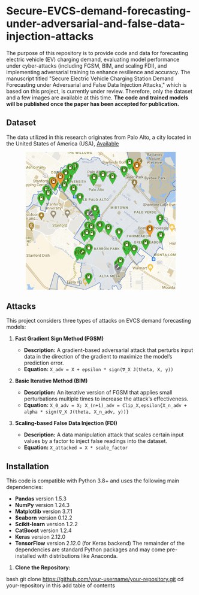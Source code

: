 # Secure-EVCS-demand-forecasting-under-adversarial-and-false-data-injection-attacks
The purpose of this repository is to provide code and data for forecasting electric vehicle (EV) charging demand, evaluating model performance under cyber-attacks (including FGSM, BIM, and scaling FDI), and implementing adversarial training to enhance resilience and accuracy. The manuscript titled "Secure Electric Vehicle Charging Station Demand Forecasting under Adversarial and False Data Injection Attacks," which is based on this project, is currently under review. Therefore, only the dataset and a few images are available at this time. **The code and trained models will be published once the paper has been accepted for publication.**


## **Dataset**  
 The data utilized in this research originates from Palo Alto, a city located in the United States of America (USA), [Available](https://github.com/Najmul1801098/Secure-EVCS-demand-forecasting-under-adversarial-and-false-data-injection-attacks/tree/b16f809997060d82e95bb57be0097cb357c1d8b9/Dataset)

  
<p align="center">
  <img src="Images/EVCS_station.png" width="400" alt="EVCS Charging Station">
</p>

## Attacks

This project considers three types of attacks on EVCS demand forecasting models:

1. **Fast Gradient Sign Method (FGSM)**  
   - **Description:** A gradient-based adversarial attack that perturbs input data in the direction of the gradient to maximize the model’s prediction error.  
   - **Equation:** `X_adv = X + epsilon * sign(∇_X J(theta, X, y))`  

2. **Basic Iterative Method (BIM)**  
   - **Description:** An iterative version of FGSM that applies small perturbations multiple times to increase the attack’s effectiveness.  
   - **Equation:** `X_0_adv = X; X_(n+1)_adv = Clip_X,epsilon{X_n_adv + alpha * sign(∇_X J(theta, X_n_adv, y))}`  

3. **Scaling-based False Data Injection (FDI)**  
   - **Description:** A data manipulation attack that scales certain input values by a factor to inject false readings into the dataset.  
   - **Equation:** `X_attacked = X * scale_factor`  





## **Installation**  

This code is compatible with Python 3.8+ and uses the following main dependencies:

- **Pandas** version 1.5.3  
- **NumPy** version 1.24.3  
- **Matplotlib** version 3.7.1  
- **Seaborn** version 0.12.2  
- **Scikit-learn** version 1.2.2  
- **CatBoost** version 1.2.4  
- **Keras** version 2.12.0  
- **TensorFlow** version 2.12.0 (for Keras backend) 
The remainder of the dependencies are standard Python packages and may come pre-installed with distributions like Anaconda.



1. **Clone the Repository:**  
   
bash
   git clone https://github.com/your-username/your-repository.git
   cd your-repository in this add table of contents
